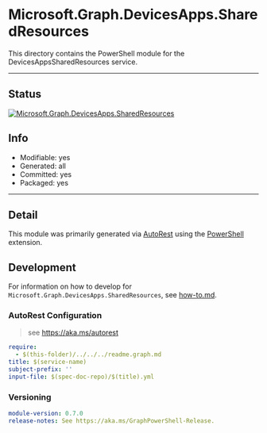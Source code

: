 <!-- region Generated -->
# Microsoft.Graph.DevicesApps.SharedResources
This directory contains the PowerShell module for the DevicesAppsSharedResources service.

---
## Status
[![Microsoft.Graph.DevicesApps.SharedResources](https://img.shields.io/powershellgallery/v/Microsoft.Graph.DevicesApps.SharedResources.svg?style=flat-square&label=Microsoft.Graph.DevicesApps.SharedResources "Microsoft.Graph.DevicesApps.SharedResources")](https://www.powershellgallery.com/packages/Microsoft.Graph.DevicesApps.SharedResources/)

## Info
- Modifiable: yes
- Generated: all
- Committed: yes
- Packaged: yes

---
## Detail
This module was primarily generated via [AutoRest](https://github.com/Azure/autorest) using the [PowerShell](https://github.com/Azure/autorest.powershell) extension.

## Development
For information on how to develop for `Microsoft.Graph.DevicesApps.SharedResources`, see [how-to.md](how-to.md).
<!-- endregion -->

### AutoRest Configuration

> see https://aka.ms/autorest

``` yaml
require:
  - $(this-folder)/../../../readme.graph.md
title: $(service-name)
subject-prefix: ''
input-file: $(spec-doc-repo)/$(title).yml
```
### Versioning

``` yaml
module-version: 0.7.0
release-notes: See https://aka.ms/GraphPowerShell-Release.
```
